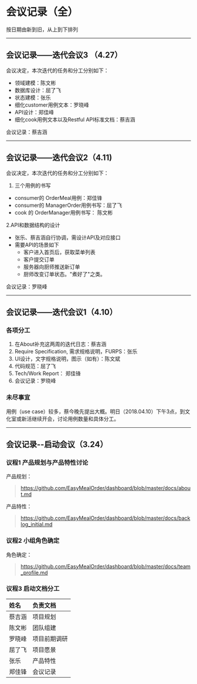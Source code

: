 ﻿# 会议记录（全）
按日期由新到旧，从上到下排列

---
## 会议记录——迭代会议3 （4.27）
会议决定，本次迭代的任务和分工分别如下：

- 领域建模：陈文彬
- 数据库设计：屈了飞
- 状态建模：张乐
- 细化customer用例文本：罗晓峰
- API设计：郑佳峰
- 细化cook用例文本以及Restful API标准文档：蔡吉涵

会议记录：蔡吉涵

---

## 会议记录——迭代会议2（4.11)
会议决定，本次迭代的任务和分工分别如下：

1. 三个用例的书写 
 + consumer的 OrderMeal用例：郑佳锋
 + consumer的 ManagerOrder用例书写：屈了飞
 + cook 的 OrderManager用例书写： 陈文彬

2.API和数据结构的设计

+ 张乐、蔡吉涵自行协调，需设计API及对应接口
+ 需要API的场景如下
    + 客户进入首页后，获取菜单列表
    + 客户提交订单
    + 服务器向厨师推送新订单
    + 厨师改变订单状态。"煮好了"之类。

会议记录：罗晓峰

---
## 会议记录——迭代会议1（4.10）

### 各项分工
 1. 在About补充这两周的迭代日志：蔡吉涵
 2. Require Specification, 需求规格说明，FURPS：张乐
 3. UI设计，文字规格说明，图示（如有）：陈文斌
 4. 代码规范：屈了飞
 5. Tech/Work Report： 郑佳锋
 6. 会议记录：罗晓峰

### 未尽事宜
用例（use case）较多，蔡今晚先提出大概。明日（2018.04.10）下午3点，到文化室或新活继续开会，讨论用例数量和具体分工。

 ---

## 会议记录--启动会议（3.24）

### 议程1  产品规划与产品特性讨论  

产品规划：

> https://github.com/EasyMealOrder/dashboard/blob/master/docs/about.md

产品特性：

> https://github.com/EasyMealOrder/dashboard/blob/master/docs/backlog_initial.md

### 议程2  小组角色确定

角色确定：

> https://github.com/EasyMealOrder/dashboard/blob/master/docs/team_profile.md

### 议程3   启动文档分工  

| 姓名   | 负责文档   |
| :--- | :----- |
| 蔡吉涵  | 项目规划   |
| 陈文彬  | 团队组建   |
| 罗晓峰  | 项目前期调研 |
| 屈了飞  | 项目愿景   |
| 张乐   | 产品特性   |
| 郑佳锋  | 会议记录   |







